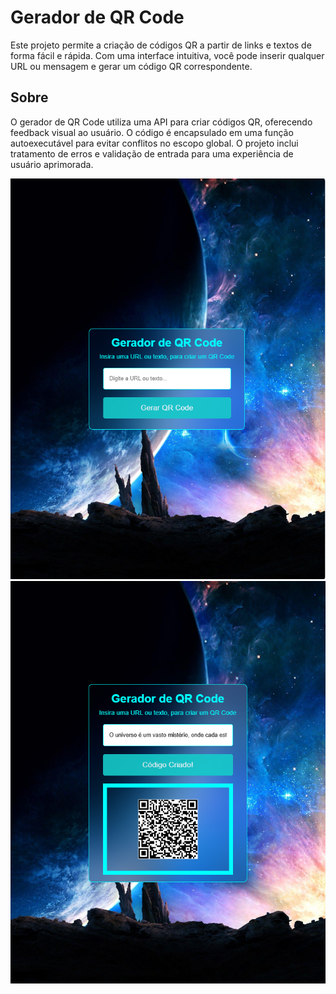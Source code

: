 # Gerador de QR Code

Este projeto permite a criação de códigos QR a partir de links e textos de forma fácil e rápida. Com uma interface intuitiva, você pode inserir qualquer URL ou mensagem e gerar um código QR correspondente.

## Sobre

O gerador de QR Code utiliza uma API para criar códigos QR, oferecendo feedback visual ao usuário. O código é encapsulado em uma função autoexecutável para evitar conflitos no escopo global. O projeto inclui tratamento de erros e validação de entrada para uma experiência de usuário aprimorada.

<img src="./img/prit.png">

<img src="./img/print 1.png">